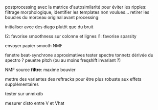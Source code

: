 postprocessing avec la matrice d'autosimilarité pour éviter les ripples: filtrage morphologique, identifier les templates non voulues...
retirer les boucles du morceau original avant processing

initialiser avec des diago plutôt que du bruit

l2: favorise smoothness sur colonne et lignes
l1: favorise sparsity

envoyer papier smooth NMF

fenetre beat-synchrone approximatives
tester spectre tonnetz
dérivée du spectro ? peuetre pitch (ou au moins freqshift invariant ?)

NMF source **filtre**: maxime bouvier

mettre des variantes des reftracks pour être plus robuste aux effets supplémentaires

tester sur unmixdb

mesurer disto entre V et Vhat